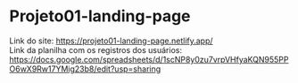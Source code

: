 # Projeto01-landing-page
Link do site: https://projeto01-landing-page.netlify.app/ 
<br>
Link da planilha com os registros dos usuários: https://docs.google.com/spreadsheets/d/1scNP8y0zu7vrpVHfyaKQN955PPO6wX9Rw17YMig23b8/edit?usp=sharing
